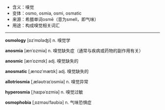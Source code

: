 - <span class="definition">含义：嗅觉</span>
- <span class="definition">变体：osmo, osmia, osmi, osmatic</span>
- <span class="definition">来源：希腊单词osmē（意为smell，即气味）</span>
- <span class="definition">用途：构成嗅觉相关词汇</span>


---


<span class="vocabulary">**osmology**</span> [ɒzˈmɒləʤi] n. 嗅觉学

<span class="vocabulary">**anosmia**</span> [ænˈɒzmiə] n. 嗅觉缺失症（通常与疾病或药物的副作用有关）

<span class="vocabulary">**anosmic**</span> [ænˈɒzmɪk] adj. 嗅觉缺失的

<span class="vocabulary">**anosmatic**</span> [ˌænɒzˈmætɪk] adj. 嗅觉缺失的

<span class="vocabulary">**allotriosmia**</span> [ˌæləʊtraɪˈɒsmiə] n. 嗅觉异常

<span class="vocabulary">**hyperosmia**</span> [ˌhaɪpəˈɒzmiə] n. 嗅觉过敏

<span class="vocabulary">**osmophobia**</span> [ˌɒzməʊˈfəʊbiə] n. 气味恐惧症
